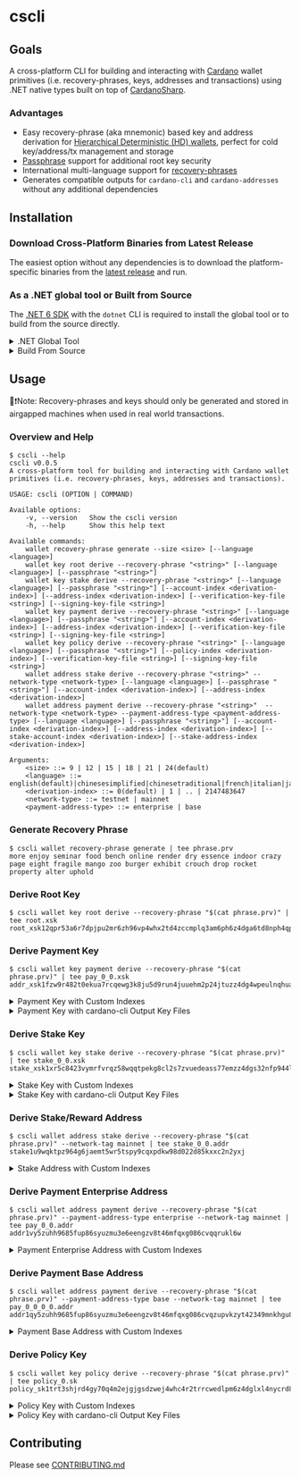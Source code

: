 # cscli

## Goals
A cross-platform CLI for building and interacting with [Cardano](https://developers.cardano.org/) wallet primitives (i.e. recovery-phrases, keys, addresses and transactions) 
using .NET native types built on top of [CardanoSharp](https://github.com/CardanoSharp/cardanosharp-wallet).

### Advantages
 - Easy recovery-phrase (aka mnemonic) based key and address derivation for [Hierarchical Deterministic (HD) wallets](https://github.com/bitcoin/bips/blob/master/bip-0044.mediawiki), perfect for cold key/address/tx management and storage
 - [Passphrase](https://vault12.com/securemycrypto/crypto-security-basics/what-is-a-passphrase/passphrases-increase-your-protection-and-your-risk) support for additional root key security
 - International multi-language support for [recovery-phrases](https://github.com/bitcoin/bips/blob/master/bip-0039.mediawiki)
 - Generates compatible outputs for `cardano-cli` and `cardano-addresses` without any additional dependencies

## Installation

### Download Cross-Platform Binaries from Latest Release
The easiest option without any dependencies is to download the platform-specific binaries from the [latest release](https://github.com/CardanoSharp/cscli/releases) and run.

### As a .NET global tool or Built from Source
The [.NET 6 SDK](https://dotnet.microsoft.com/download/dotnet/6.0) with the `dotnet` CLI is required to install the global tool 
or to build from the source directly.

<details>
  <summary>.NET Global Tool</summary>

```console
dotnet tool install --global cscli
cscli --help
```
</details>

<details>
  <summary>Build From Source</summary>

Building, testing and running compiled binary
```console
dotnet restore
dotnet build --no-restore -c Release
dotnet test --no-build -c Release
dotnet publish --no-build Src/ConsoleTool/CsCli.ConsoleTool.csproj -c Release -o release --nologo 
.\release\CsCli.ConsoleTool.exe
```

Or directly building and running with `dotnet run`
```console
cd Src/ConsoleTool
dotnet run --version
```

Or build, test and install the global tool based on local source
```
dotnet restore
dotnet build --no-restore
dotnet test --no-build
dotnet pack --no-build Src/ConsoleTool/CsCli.ConsoleTool.csproj -o nupkg -c Release
dotnet tool install --global --add-source ./nupkg cscli --version 0.0.5-local-branch.1
```
</details>

## Usage

📝❗Note: Recovery-phrases and keys should only be generated and stored in airgapped machines when used in real world transactions.

### Overview and Help
```console
$ cscli --help
cscli v0.0.5
A cross-platform tool for building and interacting with Cardano wallet primitives (i.e. recovery-phrases, keys, addresses and transactions).

USAGE: cscli (OPTION | COMMAND)

Available options:
    -v, --version   Show the cscli version
    -h, --help      Show this help text

Available commands:
    wallet recovery-phrase generate --size <size> [--language <language>]
    wallet key root derive --recovery-phrase "<string>" [--language <language>] [--passphrase "<string>"]
    wallet key stake derive --recovery-phrase "<string>" [--language <language>] [--passphrase "<string>"] [--account-index <derivation-index>] [--address-index <derivation-index>] [--verification-key-file <string>] [--signing-key-file <string>]
    wallet key payment derive --recovery-phrase "<string>" [--language <language>] [--passphrase "<string>"] [--account-index <derivation-index>] [--address-index <derivation-index>] [--verification-key-file <string>] [--signing-key-file <string>]
    wallet key policy derive --recovery-phrase "<string>" [--language <language>] [--passphrase "<string>"] [--policy-index <derivation-index>] [--verification-key-file <string>] [--signing-key-file <string>]
    wallet address stake derive --recovery-phrase "<string>" --network-type <network-type> [--language <language>] [--passphrase "<string>"] [--account-index <derivation-index>] [--address-index <derivation-index>]
    wallet address payment derive --recovery-phrase "<string>"  --network-type <network-type> --payment-address-type <payment-address-type> [--language <language>] [--passphrase "<string>"] [--account-index <derivation-index>] [--address-index <derivation-index>] [--stake-account-index <derivation-index>] [--stake-address-index <derivation-index>]

Arguments:
    <size> ::= 9 | 12 | 15 | 18 | 21 | 24(default)
    <language> ::= english(default)|chinesesimplified|chinesetraditional|french|italian|japanese|korean|spanish|czech|portuguese
    <derivation-index> ::= 0(default) | 1 | .. | 2147483647
    <network-type> ::= testnet | mainnet
    <payment-address-type> ::= enterprise | base
```

### Generate Recovery Phrase
```console
$ cscli wallet recovery-phrase generate | tee phrase.prv
more enjoy seminar food bench online render dry essence indoor crazy page eight fragile mango zoo burger exhibit crouch drop rocket property alter uphold
```

### Derive Root Key
```console
$ cscli wallet key root derive --recovery-phrase "$(cat phrase.prv)" | tee root.xsk
root_xsk12qpr53a6r7dpjpu2mr6zh96vp4whx2td4zccmplq3am6ph6z4dga6td8nph4qpcnlkdcjkd96p83t23mplvh2w42n6yc3urav8qgph3d9az6lc0px7xq7sau4r4dsfp9h0syfkhge8e6muhd69vz9j6fggdhgd4e
```

### Derive Payment Key
```console
$ cscli wallet key payment derive --recovery-phrase "$(cat phrase.prv)" | tee pay_0_0.xsk
addr_xsk1fzw9r482t0ekua7rcqewg3k8ju5d9run4juuehm2p24jtuzz4dg4wpeulnqhualvtx9lyy7u0h9pdjvmyhxdhzsyy49szs6y8c9zwfp0eqyrqyl290e6dr0q3fvngmsjn4aask9jjr6q34juh25hczw3euust0dw
```
<details>
  <summary>Payment Key with Custom Indexes</summary>

```console
$ cscli wallet key payment derive --recovery-phrase "$(cat phrase.prv)" --account-index 569 --address-index 6949 | tee pay_569_6949.xsk
addr_xsk1kzjky39hv28q30qecg46f3cag3nwsjnnvn5uf0jtkrsxau2z4dgssyrv8jfwdh6frfkd0hskhszcf98xskje0c6ttcnz7k2cwdmc62uv7k6w7nwdcngkwn0semehjsdaajlv2nr5c0rg077dnsyjwxm05vhkuqet
```
</details>
<details>
  <summary>Payment Key with cardano-cli Output Key Files</summary>

```console
$ cscli wallet key payment derive --recovery-phrase "$(cat phrase.prv)" --signing-key-file pay_0_0.skey --verification-key-file pay_0_0.vkey | tee pay_0_0.xsk
addr_xsk1kzjky39hv28q30qecg46f3cag3nwsjnnvn5uf0jtkrsxau2z4dgssyrv8jfwdh6frfkd0hskhszcf98xskje0c6ttcnz7k2cwdmc62uv7k6w7nwdcngkwn0semehjsdaajlv2nr5c0rg077dnsyjwxm05vhkuqet
$ cat pay_0_0.skey
{
  "type": "PaymentExtendedSigningKeyShelley_ed25519_bip32",
  "description": "Payment Signing Key",
  "cborHex": "5880489c51d4ea5bf36e77c3c032e446c79728d28f93acb9ccdf6a0aab25f042ab5157073cfcc17e77ec598bf213dc7dca16c99b25ccdb8a04254b0143443e0a2724de9503426759fa18624657f5bcc932f38220ec9eceb262907caf2d198b6e0faa2fc8083013ea2bf3a68de08a59346e129d7bd858b290f408d65cbaa97c09d1cf"
}
$ cat pay_0_0.vkey
{
  "type": "PaymentExtendedVerificationKeyShelley_ed25519_bip32",
  "description": "Payment Verification Key",
  "cborHex": "5840de9503426759fa18624657f5bcc932f38220ec9eceb262907caf2d198b6e0faa2fc8083013ea2bf3a68de08a59346e129d7bd858b290f408d65cbaa97c09d1cf"
}
```
</details>

### Derive Stake Key
```console
$ cscli wallet key stake derive --recovery-phrase "$(cat phrase.prv)" | tee stake_0_0.xsk
stake_xsk1xr5c8423vymrfvrqz58wqqtpekg8cl2s7zvuedeass77emzz4dgs32nfp944ljxw86h7wkxcrut8gr8qmql8gvc9slc8nj9x47a6jtaqqxf9ywd4wfhrzv4c54vcjp827fytdzrxs3gdh5f0a0s7hcf8a5e4ay8g
```

<details>
  <summary>Stake Key with Custom Indexes</summary>

```console
$ cscli wallet key stake derive --recovery-phrase "$(cat phrase.prv)" --account-index 968 --address-index 83106 | tee stake_968_83106.xsk
stake_xsk14p0lhj3txvfcj8j08dk3ur954hmcfz6u6t00q0a3vnrsd7zz4dgcy9dwcxgf67v4rdp4mk9tkeqw70y4m7va73thnel7jwyx0achc5tyyx8r2au5x3pw37zhznj03v2cajc96paltxlh8hpefssucyecus24q26n
```
</details>
<details>
  <summary>Stake Key with cardano-cli Output Key Files</summary>

```console
$ cscli wallet key stake derive --recovery-phrase "$(cat phrase.prv)" --signing-key-file stake_0_0.skey --verification-key-file stake_0_0.vkey | tee stake_0_0.xsk
stake_xsk14p0lhj3txvfcj8j08dk3ur954hmcfz6u6t00q0a3vnrsd7zz4dgcy9dwcxgf67v4rdp4mk9tkeqw70y4m7va73thnel7jwyx0achc5tyyx8r2au5x3pw37zhznj03v2cajc96paltxlh8hpefssucyecus24q26n
$ cat stake_0_0.skey
{
  "type": "StakeExtendedSigningKeyShelley_ed25519_bip32",
  "description": "Stake Signing Key",
  "cborHex": "588030e983d551613634b060150ee00161cd907c7d50f099ccb73d843decec42ab5108aa69096b5fc8ce3eafe758d81f16740ce0d83e74330587f079c8a6afbba92f1bd85ec71d2d8ce0180138310983aafffa4585486db1576bc385b0ae350562e6a001925239b5726e3132b8a5598904eaf248b688668450dbd12febe1ebe127ed"
}
$ cat stake_0_0.vkey
{
  "type": "StakeExtendedVerificationKeyShelley_ed25519_bip32",
  "description": "Stake Verification Key",
  "cborHex": "58401bd85ec71d2d8ce0180138310983aafffa4585486db1576bc385b0ae350562e6a001925239b5726e3132b8a5598904eaf248b688668450dbd12febe1ebe127ed"
}
```
</details>

### Derive Stake/Reward Address
```console
$ cscli wallet address stake derive --recovery-phrase "$(cat phrase.prv)" --network-tag mainnet | tee stake_0_0.addr
stake1u9wqktpz964g6jaemt5wr5tspy9cqxpdkw98d022d85kxxc2n2yxj
```

<details>
  <summary>Stake Address with Custom Indexes</summary>

```console
$ cscli wallet address stake derive --recovery-phrase "$(cat phrase.prv)" --network-tag mainnet --account-index 1 --address-index 7 | tee stake_1_7.addr
stake1u87phtdn9shvp39c44elyfdduuqg7wz072vs0vjvc20hvaqym7xan
```
</details>

### Derive Payment Enterprise Address
```console
$ cscli wallet address payment derive --recovery-phrase "$(cat phrase.prv)" --payment-address-type enterprise --network-tag mainnet | tee pay_0_0.addr
addr1vy5zuhh9685fup86syuzmu3e6eengzv8t46mfqxg086cvqqrukl6w
```

<details>
  <summary>Payment Enterprise Address with Custom Indexes</summary>
```console
$ cscli wallet address payment derive --recovery-phrase "$(cat phrase.prv)" --payment-address-type enterprise --network-tag mainnet --account-index 1387 --address-index 12 | tee pay_1387_12.addr
addr1vy3y89nnzdqs4fmqv49fmpqw24hjheen3ce7tch082hh6xcc8pzd9
```
</details>

### Derive Payment Base Address
```console
$ cscli wallet address payment derive --recovery-phrase "$(cat phrase.prv)" --payment-address-type base --network-tag mainnet | tee pay_0_0_0_0.addr
addr1qy5zuhh9685fup86syuzmu3e6eengzv8t46mfqxg086cvqzupvkzyt42349mnkhgu8ghqzgtsqvzmvu2w675560fvvdspma4ht
```

<details>
  <summary>Payment Base Address with Custom Indexes</summary>
```console
$ cscli wallet address payment derive --recovery-phrase "$(cat phrase.prv)" --payment-address-type base --network-tag mainnet --account-index 1387 --address-index 12 --stake-account-index 968 --stake-address-index 83106 | tee pay_1387_12_968_83106.addr
addr1qy3y89nnzdqs4fmqv49fmpqw24hjheen3ce7tch082hh6x7nwwgg06dngunf9ea4rd7mu9084sd3km6z56rqd7e04ylslhzn9h
```
</details>

### Derive Policy Key
```console
$ cscli wallet key policy derive --recovery-phrase "$(cat phrase.prv)" | tee policy_0.sk
policy_sk1trt3shjrd4gy70q4m2ejgjgsdzwej4whc4r2trrcwedlpm6z4dglxl4nycrd8fptxrkye3tl3q29euxlqj7zndk9cfg4tskqlnp90uqwjqz02
```
<details>
  <summary>Policy Key with Custom Indexes</summary>

```console
$ cscli wallet key policy derive --recovery-phrase "$(cat phrase.prv)" --policy-index 88 | tee policy_88.xsk
policy_sk1tz5k03lravcx7ecjveg6j0ndyydma2a89ny4zkmvzvpz4u6z4dgkxctdpcvhjvjl3j4peywe4l25zu4672eg5qsluz36z5mgm4n2ftg3nhmyd
```
</details>
<details>
  <summary>Policy Key with cardano-cli Output Key Files</summary>

```console
$ cscli wallet key policy derive --recovery-phrase "$(cat phrase.prv)" --signing-key-file policy_0.skey --verification-key-file policy_0.vkey | tee policy_0.xsk
policy_sk1trt3shjrd4gy70q4m2ejgjgsdzwej4whc4r2trrcwedlpm6z4dglxl4nycrd8fptxrkye3tl3q29euxlqj7zndk9cfg4tskqlnp90uqwjqz02
$ cat policy_0.skey
{
  "type": "PaymentExtendedSigningKeyShelley_ed25519_bip32",
  "description": "Payment Signing Key",
  "cborHex": "588058d7185e436d504f3c15dab3244910689d9955d7c546a58c78765bf0ef42ab51f37eb32606d3a42b30ec4cc57f88145cf0df04bc29b6c5c25155c2c0fcc257f0f4145721658fe51d9e2f05fe131c66a42eedaff2bb60e6c892cac23bf284ef6ed1e8fc6b2fbf0ff79876723feea8bfa2e683318657f34480e1e16686bb442029"
}
$ cat policy_0.vkey
{
  "type": "PaymentExtendedVerificationKeyShelley_ed25519_bip32",
  "description": "Payment Verification Key",
  "cborHex": "5840f4145721658fe51d9e2f05fe131c66a42eedaff2bb60e6c892cac23bf284ef6ed1e8fc6b2fbf0ff79876723feea8bfa2e683318657f34480e1e16686bb442029"
}
```
</details>

## Contributing
Please see [CONTRIBUTING.md](./CONTRIBUTING.md)
